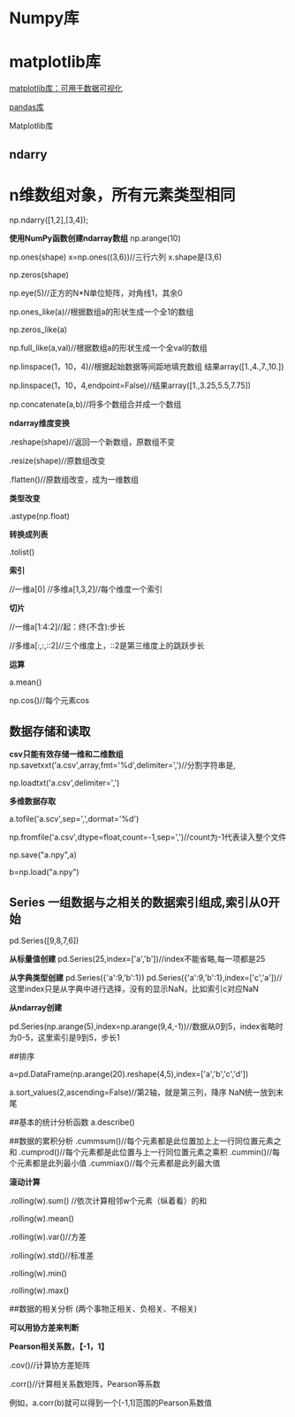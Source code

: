 # Numpy库

# matplotlib库

[matplotlib库：可用于数据可视化](https://matplotlib.org/gallery.html)

[pandas库](http://pandas.pydata.org/)

Matplotlib库




## ndarry

# n维数组对象，所有元素类型相同
np.ndarry([1,2],[3,4]);

**使用NumPy函数创建ndarray数组**
np.arange(10)

np.ones(shape) x=np.ones((3,6))//三行六列   x.shape是(3,6)

np.zeros(shape)

np.eye(5)//正方的N*N单位矩阵，对角线1，其余0

np.ones_like(a)//根据数组a的形状生成一个全1的数组

np.zeros_like(a)

np.full_like(a,val)//根据数组a的形状生成一个全val的数组

np.linspace(1，10，4)//根据起始数据等间距地填充数组  结果array([1.,4.,7.,10.])

np.linspace(1，10，4,endpoint=False)//结果array([1.,3.25,5.5,7.75])

np.concatenate(a,b)//将多个数组合并成一个数组

**ndarray维度变换**

.reshape(shape)//返回一个新数组，原数组不变

.resize(shape)//原数组改变

.flatten()//原数组改变，成为一维数组

**类型改变**

.astype(np.float)

**转换成列表**

.tolist()

**索引**

//一维a[0]   //多维a[1,3,2]//每个维度一个索引

**切片**

//一维a[1:4:2]//起：终(不含):步长  

//多维a[:,:,::2]//三个维度上，::2是第三维度上的跳跃步长

**运算**

a.mean()

np.cos()//每个元素cos

## 数据存储和读取

**csv只能有效存储一维和二维数组**
np.savetxxt('a.csv',array,fmt='%d',delimiter=',')//分割字符串是,

np.loadtxt('a.csv',delimiter=',')

**多维数据存取**

a.tofile('a.scv',sep=',',dormat='%d')

np.fromfile('a.csv',dtype=float,count=-1,sep=',')//count为-1代表读入整个文件

np.save("a.npy",a)

b=np.load("a.npy")





## Series   一组数据与之相关的数据索引组成,索引从0开始
pd.Series([9,8,7,6])


**从标量值创建**
pd.Series(25,index=['a','b'])//index不能省略,每一项都是25

**从字典类型创建**
pd.Series({'a':9,'b':1})   pd.Series({'a':9,'b':1},index=['c','a'])//这里index只是从字典中进行选择，没有的显示NaN，比如索引c对应NaN

**从ndarray创建**

pd.Series(np.arange(5),index=np.arange(9,4,-1))//数据从0到5，index省略时为0-5，这里索引是9到5，步长1

##排序

a=pd.DataFrame(np.arange(20).reshape(4,5),index=['a','b','c','d'])

a.sort_values(2,ascending=False)//第2轴，就是第三列，降序   NaN统一放到末尾

##基本的统计分析函数
a.describe()

##数据的累积分析
.cummsum()//每个元素都是此位置加上上一行同位置元素之和
.cumprod()//每个元素都是此位置与上一行同位置元素之乘积
.cummin()//每个元素都是此列最小值
.cummiax()//每个元素都是此列最大值

**滚动计算**

.rolling(w).sum() //依次计算相邻w个元素（纵着看）的和

.rolling(w).mean()

.rolling(w).var()//方差

.rolling(w).std()//标准差

.rolling(w).min()

.rolling(w).max()

##数据的相关分析  (两个事物正相关、负相关、不相关)

**可以用协方差来判断**

**Pearson相关系数，【-1，1】**

.cov()//计算协方差矩阵

.corr()//计算相关系数矩阵，Pearson等系数

例如，a.corr(b)就可以得到一个[-1,1]范围的Pearson系数值










   




